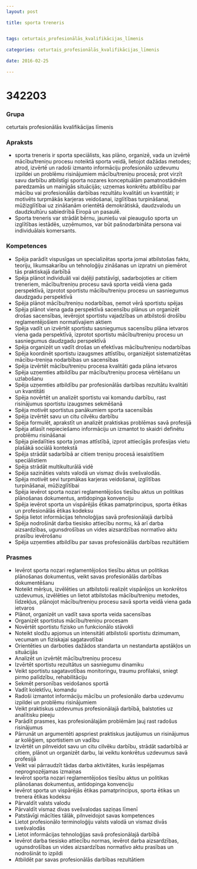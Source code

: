 ```yaml
---
layout: post
    
title: sporta treneris

    
tags: ceturtais_profesionālās_kvalifikācijas_līmenis
    
categories: ceturtais_profesionālās_kvalifikācijas_līmenis
    
date: 2016-02-25
    
---
```

# 342203

### Grupa
ceturtais profesionālās kvalifikācijas līmenis


### Apraksts

* sporta treneris ir sporta speciālists, kas plāno, organizē, vada un izvērtē mācību/treniņu procesu noteiktā sporta veidā, lietojot dažādas metodes; atrod, izvērtē un radoši izmanto informāciju profesionālo uzdevumu izpildei un problēmu risinājumiem mācību/treniņu procesā; prot virzīt savu darbību atbilstīgi sporta nozares konceptuālām pamatnostādnēm paredzamās un mainīgās situācijās; uzņemas konkrētu atbildību par mācību vai profesionālās darbības rezultātu kvalitāti un kvantitāti; ir motivēts turpmākās karjeras veidošanai, izglītības turpināšanai, mūžizglītībai uz zināšanām orientētā demokrātiskā, daudzvalodu un daudzkultūru sabiedrībā Eiropā un pasaulē. 
* Sporta treneris var strādāt bērnu, jauniešu vai pieaugušo sporta un izglītības iestādēs, uzņēmumos, var būt pašnodarbināta persona vai individuālais komersants. 

### Kompetences

* Spēja parādīt vispusīgas un specializētas sporta jomai atbilstošas faktu, teoriju, likumsakarību un tehnoloģiju zināšanas un izpratni un piemērot tās praktiskajā darbībā
* Spēja plānot individuāli vai daļēji patstāvīgi, sadarbojoties ar citiem treneriem, mācību/treniņu procesu savā sporta veidā viena gada perspektīvā, izprotot sportistu mācību/treniņu procesu un sasniegumus daudzgadu perspektīvā
* Spēja plānot mācību/treniņu nodarbības, ņemot vērā sportistu spējas
* Spēja plānot viena gada perspektīvā sacensību plānus un organizēt drošas sacensības, ievērojot sportistu vajadzības un atbilstoši drošību reglamentējošiem normatīvajiem aktiem
* Spēja vadīt un izvērtēt sportistu sasniegumus sacensību plāna ietvaros viena gada perspektīvā, izprotot sportistu mācību/treniņu procesu un sasniegumus daudzgadu perspektīvā
* Spēja organizēt un vadīt drošas un efektīvas mācību/treniņu nodarbības
* Spēja koordinēt sportistu izaugsmes attīstību, organizējot sistematizētas mācību–treniņa nodarbības un sacensības
* Spēja izvērtēt mācību/treniņu procesa kvalitāti gada plāna ietvaros
* Spēja uzņemties atbildību par mācību/treniņu procesa vērtēšanu un uzlabošanu
* Spēja uzņemties atbildību par profesionālās darbības rezultātu kvalitāti un kvantitāti
* Spēja novērtēt un analizēt sportistu vai komandu darbību, rast risinājumus sportistu izaugsmes sekmēšanā
* Spēja motivēt sportistus panākumiem sporta sacensībās
* Spēja izvērtēt savu un citu cilvēku darbību
* Spēja formulēt, aprakstīt un analizēt praktiskas problēmas savā profesijā
* Spēja atlasīt nepieciešamo informāciju un izmantot to skaidri definētu problēmu risināšanai
* Spēja piedalīties sporta jomas attīstībā, izprot attiecīgās profesijas vietu plašākā sociālā kontekstā
* Spēja strādāt sadarbībā ar citiem treniņu procesā iesaistītiem speciālistiem
* Spēja strādāt multikulturālā vidē
* Spēja sazināties valsts valodā un vismaz divās svešvalodās.
*  Spēja motivēt sevi turpmākas karjeras veidošanai, izglītības turpināšanai, mūžizglītībai
* Spēja ievērot sporta nozari reglamentējošos tiesību aktus un politikas plānošanas dokumentus, antidopinga konvenciju
* Spēja ievērot sporta un vispārējās ētikas pamatprincipus, sporta ētikas un profesionālās ētikas kodeksu
* Spēja lietot informācijas tehnoloģijas savā profesionālajā darbībā
* Spēja nodrošināt darba tiesisko attiecību normu, kā arī darba aizsardzības, ugunsdrošības un vides aizsardzības normatīvo aktu prasību ievērošanu
* Spēja uzņemties atbildību par savas profesionālās darbības rezultātiem

### Prasmes 
* Ievērot sporta nozari reglamentējošos tiesību aktus un politikas plānošanas dokumentus, veikt savas profesionālās darbības dokumentēšanu
* Noteikt mērķus, izvēlēties un atbilstoši realizēt vispārējos un konkrētos uzdevumus, izvēlēties un lietot atbilstošas mācību/treniņu metodes, līdzekļus, plānojot mācību/treniņu procesu savā sporta veidā viena gada ietvaros
* Plānot, organizēt un vadīt sava sporta veida sacensības
* Organizēt sportistus mācību/treniņu procesam
* Novērtēt sportistu fizisko un funkcionālo stāvokli
* Noteikt slodžu apjomus un intensitāti atbilstoši sportistu dzimumam, vecumam un fiziskajai sagatavotībai
* Orientēties un darboties dažādos standarta un nestandarta apstākļos un situācijās
* Analizēt un izvērtēt mācību/treniņu procesu
* Izvērtēt sportistu rezultātus un sasniegumu dinamiku
* Veikt sportistu sagatavotības monitoringu, traumu profilaksi, sniegt pirmo palīdzību, rehabilitāciju
* Sekmēt personības veidošanos sportā
* Vadīt kolektīvu, komandu
* Radoši izmantot informāciju mācību un profesionālo darba uzdevumu izpildei un problēmu risinājumiem
* Veikt praktiskus uzdevumus profesionālajā darbībā, balstoties uz analītisku pieeju
* Parādīt prasmes, kas profesionālajām problēmām ļauj rast radošus risinājumus
* Pārrunāt un argumentēti apspriest praktiskus jautājumus un risinājumus ar kolēģiem, sportistiem un vadību
* Izvērtēt un pilnveidot savu un citu cilvēku darbību, strādāt sadarbībā ar citiem, plānot un organizēt darbu, lai veiktu konkrētus uzdevumus savā profesijā
* Veikt vai pārraudzīt tādas darba aktivitātes, kurās iespējamas neprognozējamas izmaiņas
* Ievērot sporta nozari reglamentējošos tiesību aktus un politikas plānošanas dokumentus, antidopinga konvenciju
* Ievērot sporta un vispārējās ētikas pamatprincipus, sporta ētikas un trenera ētikas kodeksu
* Pārvaldīt valsts valodu
* Pārvaldīt vismaz divas svešvalodas saziņas līmenī
* Patstāvīgi mācīties tālāk, pilnveidojot savas kompetences
* Lietot profesionālo terminoloģiju valsts valodā un vismaz divās svešvalodās
* Lietot informācijas tehnoloģijas savā profesionālajā darbībā
* Ievērot darba tiesisko attiecību normas, ievērot darba aizsardzības, ugunsdrošības un vides aizsardzības normatīvo aktu prasības un nodrošināt to izpildi
* Atbildēt par savas profesionālās darbības rezultātiem